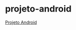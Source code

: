 # projeto-android

<a href='https://diegoportella.github.io/projeto-android/'> Projeto Android </a>
